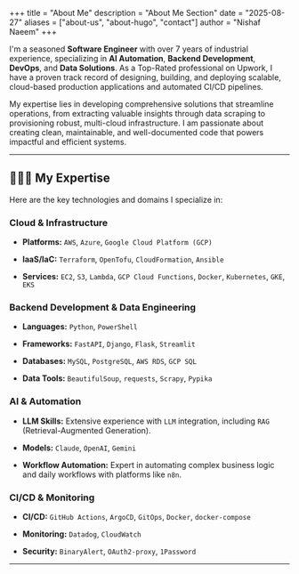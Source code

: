 +++
title = "About Me"
description = "About Me Section"
date = "2025-08-27"
aliases = ["about-us", "about-hugo", "contact"]
author = "Nishaf Naeem"
+++

I'm a seasoned **Software Engineer** with over 7 years of industrial experience, specializing in **AI Automation**, **Backend Development**, **DevOps**, and **Data Solutions**. As a Top-Rated professional on Upwork, I have a proven track record of designing, building, and deploying scalable, cloud-based production applications and automated CI/CD pipelines.

My expertise lies in developing comprehensive solutions that streamline operations, from extracting valuable insights through data scraping to provisioning robust, multi-cloud infrastructure. I am passionate about creating clean, maintainable, and well-documented code that powers impactful and efficient systems.

---

## 👨🏻‍💻 My Expertise

Here are the key technologies and domains I specialize in:

### **Cloud & Infrastructure**

* **Platforms:** `AWS`, `Azure`, `Google Cloud Platform (GCP)`

* **IaaS/IaC:** `Terraform`, `OpenTofu`, `CloudFormation`, `Ansible`

* **Services:** `EC2`, `S3`, `Lambda`, `GCP Cloud Functions`, `Docker`, `Kubernetes`, `GKE`, `EKS`

### **Backend Development & Data Engineering**

* **Languages:** `Python`, `PowerShell`

* **Frameworks:** `FastAPI`, `Django`, `Flask`, `Streamlit`

* **Databases:** `MySQL`, `PostgreSQL`, `AWS RDS`, `GCP SQL`

* **Data Tools:** `BeautifulSoup`, `requests`, `Scrapy`, `Pypika`

### **AI & Automation**

* **LLM Skills:** Extensive experience with `LLM` integration, including `RAG` (Retrieval-Augmented Generation).

* **Models:** `Claude`, `OpenAI`, `Gemini`

* **Workflow Automation:** Expert in automating complex business logic and daily workflows with platforms like `n8n`.

### **CI/CD & Monitoring**

* **CI/CD:** `GitHub Actions`, `ArgoCD`, `GitOps`, `Docker`, `docker-compose`

* **Monitoring:** `Datadog`, `CloudWatch`

* **Security:** `BinaryAlert`, `OAuth2-proxy`, `1Password`
---
